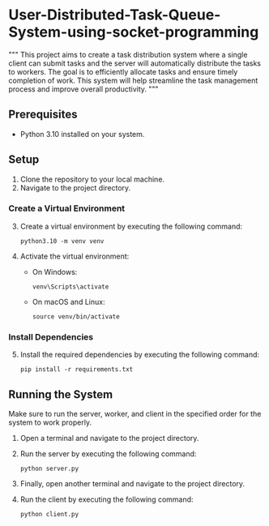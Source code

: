 # User-Distributed-Task-Queue-System-using-socket-programming
"""
This project aims to create a task distribution system where a single client can submit tasks and the server will automatically distribute the tasks to workers. The goal is to efficiently allocate tasks and ensure timely completion of work. This system will help streamline the task management process and improve overall productivity.
"""


## Prerequisites
- Python 3.10 installed on your system.

## Setup

1. Clone the repository to your local machine.
2. Navigate to the project directory.

### Create a Virtual Environment

3. Create a virtual environment by executing the following command:
    ```
    python3.10 -m venv venv
    ```

4. Activate the virtual environment:
    - On Windows:
      ```
      venv\Scripts\activate
      ```
    - On macOS and Linux:
      ```
      source venv/bin/activate
      ```

### Install Dependencies

5. Install the required dependencies by executing the following command:
    ```
    pip install -r requirements.txt
    ```

## Running the System

Make sure to run the server, worker, and client in the specified order for the system to work properly.

1. Open a terminal and navigate to the project directory.
2. Run the server by executing the following command:
    ```
    python server.py
    ```

3. Finally, open another terminal and navigate to the project directory.
4. Run the client by executing the following command:
    ```
    python client.py
    ```
